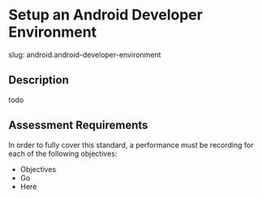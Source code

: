 
# Setup an Android Developer Environment

slug: android.android-developer-environment

## Description
todo

## Assessment Requirements
In order to fully cover this standard, a performance must be recording for each of the following objectives:

- Objectives
- Go
- Here
